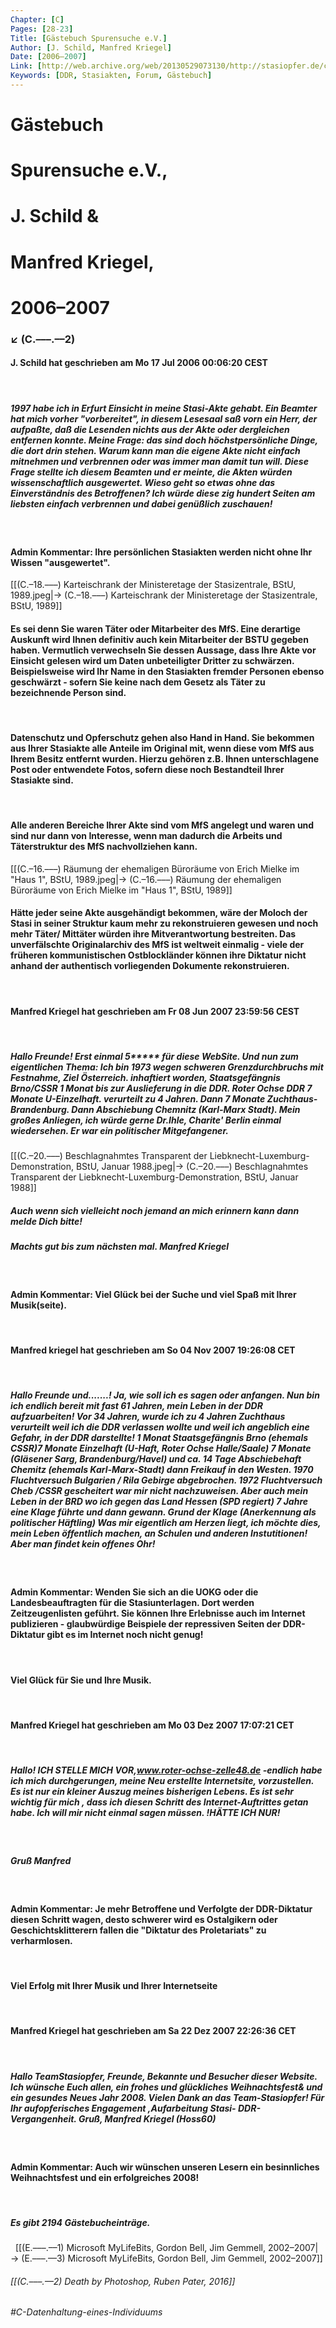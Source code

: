 ```yaml
---
Chapter: [C]
Pages: [28-23]
Title: [Gästebuch Spurensuche e.V.]
Author: [J. Schild, Manfred Kriegel]
Date: [2006–2007]
Link: [http://web.archive.org/web/20130529073130/http://stasiopfer.de/component/option,com_akobook/Itemid,258/]
Keywords: [DDR, Stasiakten, Forum, Gästebuch]
---
```


# Gästebuch 
# Spurensuche e.V.,
# J. Schild & 
# Manfred Kriegel, 
# 2006–2007
### ↙ (C.–––.––2)

#### **J. Schild** hat geschrieben am Mo 17 Jul 2006 00:06:20 CEST
&nbsp;
##### 1997 habe ich in Erfurt Einsicht in meine Stasi-Akte gehabt. Ein Beamter hat mich vorher "vorbereitet", in diesem Lesesaal saß vorn ein Herr, der aufpaßte, daß die Lesenden nichts aus der Akte oder dergleichen entfernen konnte. Meine Frage: das sind doch höchstpersönliche Dinge, die dort drin stehen. Warum kann man die eigene Akte nicht einfach mitnehmen und verbrennen oder was immer man damit tun will. Diese Frage stellte ich diesem Beamten und er meinte, die Akten würden wissenschaftlich ausgewertet. Wieso geht so etwas ohne das Einverständnis des Betroffenen? Ich würde diese zig hundert Seiten am liebsten einfach verbrennen und dabei genüßlich zuschauen!
&nbsp;
#### **Admin Kommentar:** Ihre persönlichen Stasiakten werden nicht ohne Ihr Wissen "ausgewertet". 
[[(C.–18.–––) Karteischrank der Ministeretage der Stasizentrale, BStU, 1989.jpeg|→ (C.–18.–––) Karteischrank der Ministeretage der Stasizentrale, BStU, 1989]] 
#### Es sei denn Sie waren Täter oder Mitarbeiter des MfS. Eine derartige Auskunft wird Ihnen definitiv auch kein Mitarbeiter der BSTU gegeben haben. Vermutlich verwechseln Sie dessen Aussage, dass Ihre Akte vor Einsicht gelesen wird um Daten unbeteiligter Dritter zu schwärzen. Beispielsweise wird Ihr Name in den Stasiakten fremder Personen ebenso geschwärzt - sofern Sie keine nach dem Gesetz als Täter zu bezeichnende Person sind. 
&nbsp;
#### Datenschutz und Opferschutz gehen also Hand in Hand. Sie bekommen aus Ihrer Stasiakte alle Anteile im Original mit, wenn diese vom MfS aus Ihrem Besitz entfernt wurden. Hierzu gehören z.B. Ihnen unterschlagene Post oder entwendete Fotos, sofern diese noch Bestandteil Ihrer Stasiakte sind. 
&nbsp;
#### Alle anderen Bereiche Ihrer Akte sind vom MfS angelegt und waren und sind nur dann von Interesse, wenn man dadurch die Arbeits und Täterstruktur des MfS nachvollziehen kann. 
[[(C.–16.–––) Räumung der ehemaligen Büroräume von Erich Mielke im "Haus 1", BStU, 1989.jpeg|→ (C.–16.–––) Räumung der ehemaligen Büroräume von Erich Mielke im "Haus 1", BStU, 1989]]
&nbsp;
#### Hätte jeder seine Akte ausgehändigt bekommen, wäre der Moloch der Stasi in seiner Struktur kaum mehr zu rekonstruieren gewesen und noch mehr Täter/ Mittäter würden ihre Mitverantwortung bestreiten. Das unverfälschte Originalarchiv des MfS ist weltweit einmalig - viele der früheren kommunistischen Ostblockländer können ihre Diktatur nicht anhand der authentisch vorliegenden Dokumente rekonstruieren.
&nbsp;
#### **Manfred Kriegel** hat geschrieben am Fr 08 Jun 2007 23:59:56 CEST  
&nbsp;
##### Hallo Freunde! Erst einmal 5\*\*\*\*\* für diese WebSite. Und nun zum eigentlichen Thema: Ich bin 1973 wegen schweren Grenzdurchbruchs mit Festnahme, Ziel Österreich. inhaftiert worden, Staatsgefängnis Brno/CSSR 1 Monat bis zur Auslieferung in die DDR. Roter Ochse DDR 7 Monate U-Einzelhaft. verurteilt zu 4 Jahren. Dann 7 Monate Zuchthaus-Brandenburg. Dann Abschiebung Chemnitz (Karl-Marx Stadt). Mein großes Anliegen, ich würde gerne Dr.Ihle, Charite' Berlin einmal wiedersehen. Er war ein politischer Mitgefangener. 
[[(C.–20.–––) Beschlagnahmtes Transparent der Liebknecht-Luxemburg-Demonstration, BStU, Januar 1988.jpeg|→ (C.–20.–––) Beschlagnahmtes Transparent der Liebknecht-Luxemburg-Demonstration, BStU, Januar 1988]] 
##### Auch wenn sich vielleicht noch jemand an mich erinnern kann dann melde Dich bitte! 
##### Machts gut bis zum nächsten mal. Manfred Kriegel 
&nbsp;
#### **Admin Kommentar:** Viel Glück bei der Suche und viel Spaß mit Ihrer Musik(seite).
&nbsp;
#### **Manfred kriegel** hat geschrieben am So 04 Nov 2007 19:26:08 CET
&nbsp;
##### Hallo Freunde und.......! Ja, wie soll ich es sagen oder anfangen. Nun bin ich endlich bereit mit fast 61 Jahren, mein Leben in der DDR aufzuarbeiten! Vor 34 Jahren, wurde ich zu 4 Jahren Zuchthaus verurteilt weil ich die DDR verlassen wollte und weil ich angeblich eine Gefahr, in der DDR darstellte! 1 Monat Staatsgefängnis Brno (ehemals CSSR)7 Monate Einzelhaft (U-Haft, Roter Ochse Halle/Saale) 7 Monate (Gläsener Sarg, Brandenburg/Havel) und ca. 14 Tage Abschiebehaft Chemitz (ehemals Karl-Marx-Stadt) dann Freikauf in den Westen. 1970 Fluchtversuch Bulgarien / Rila Gebirge abgebrochen. 1972 Fluchtversuch Cheb /CSSR gescheitert war mir nicht nachzuweisen. Aber auch mein Leben in der BRD wo ich gegen das Land Hessen (SPD regiert) 7 Jahre eine Klage führte und dann gewann. Grund der Klage (Anerkennung als politischer Häftling) Was mir eigentlich am Herzen liegt, ich möchte dies, mein Leben öffentlich machen, an Schulen und anderen Instutitionen! Aber man findet kein offenes Ohr!
&nbsp;
#### **Admin Kommentar:** Wenden Sie sich an die UOKG oder die Landesbeauftragten für die Stasiunterlagen. Dort werden Zeitzeugenlisten geführt. Sie können Ihre Erlebnisse auch im Internet publizieren - glaubwürdige Beispiele der repressiven Seiten der DDR-Diktatur gibt es im Internet noch nicht genug! 
&nbsp;
#### Viel Glück für Sie und Ihre Musik.
&nbsp;
#### **Manfred Kriegel** hat geschrieben am Mo 03 Dez 2007 17:07:21 CET
&nbsp;
##### Hallo! ICH STELLE MICH VOR,www.roter-ochse-zelle48.de -endlich habe ich mich durchgerungen, meine Neu erstellte Internetsite, vorzustellen. Es ist nur ein kleiner Auszug meines bisherigen Lebens. Es ist sehr wichtig für mich , dass ich diesen Schritt des Internet-Auftrittes getan habe. Ich will mir nicht einmal sagen müssen. !HÄTTE ICH NUR! 
&nbsp;
##### Gruß Manfred
&nbsp;
#### **Admin Kommentar:** Je mehr Betroffene und Verfolgte der DDR-Diktatur diesen Schritt wagen, desto schwerer wird es Ostalgikern oder Geschichtsklitterern fallen die "Diktatur des Proletariats" zu verharmlosen. 
&nbsp;
#### Viel Erfolg mit Ihrer Musik und Ihrer Internetseite
&nbsp;
#### **Manfred Kriegel** hat geschrieben am Sa 22 Dez 2007 22:26:36 CET
&nbsp;
##### Hallo TeamStasiopfer, Freunde, Bekannte und Besucher dieser Website. Ich wünsche Euch allen, ein frohes und glückliches Weihnachtsfest& und ein gesundes Neues Jahr 2008. Vielen Dank an das Team-Stasiopfer! Für Ihr aufopferisches Engagement ,Aufarbeitung Stasi- DDR-Vergangenheit. Gruß, Manfred Kriegel (Hoss60)
&nbsp;
#### **Admin Kommentar:** Auch wir wünschen unseren Lesern ein besinnliches Weihnachtsfest und ein erfolgreiches 2008!  
&nbsp;
##### Es gibt 2194 Gästebucheinträge.
&nbsp;
[[(E.–––.––1) Microsoft MyLifeBits, Gordon Bell, Jim Gemmell, 2002–2007|→ (E.–––.––3) Microsoft MyLifeBits, Gordon Bell, Jim Gemmell, 2002–2007]]

###### [[(C.–––.––2) Death by Photoshop, Ruben Pater, 2016]]
###### #C-Datenhaltung-eines-Individuums